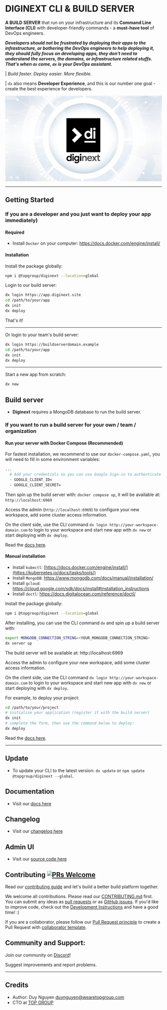 # DIGINEXT CLI & BUILD SERVER

**A BUILD SERVER** that run on your infrastructure and its **Command Line Interface (CLI)** with developer-friendly commands - a **must-have tool** of DevOps engineers. 

***Developers should not be frustrated by deploying their apps to the infrastructure, or bothering the DevOps engineers to help deploying it, they should fully focus on developing apps, they don't need to understand the servers, the domains, or infrastructure related stuffs. That's when `dx` come, `dx` is your DevOps assistant.***

| *Build faster. Deploy easier. More flexible.*

| `dx` also means **Developer Experience**, and this is our number one goal - create the best experience for developers.

<p align="center">
  <img src="di-banner.png?raw=true" alt="Diginext Build Server & CLI">
</p>

---

## Getting Started

### If you are a developer and you just want to deploy your app immediately)

#### Required

-   Install `Docker` on your computer: https://docs.docker.com/engine/install/ 

#### Installation

Install the package globally:

```bash
npm i @topgroup/diginext --location=global
```

Login to our build server:

```bash
dx login https://app.diginext.site
cd /path/to/your/app
dx init
dx deploy
```

That's it!

---

Or login to your team's build server:

```bash
dx login https://buildserverdomain.example
cd /path/to/your/app
dx init
dx deploy
```

---

Start a new app from scratch:

```bash
dx new
```

## Build server

-   **Diginext** requires a MongoDB database to run the build server.

### If you want to run a build server for your own / team / organization

#### Run your server with Docker Compose (Recommended)

For fastest installation, we recommend to use our `docker-compose.yaml`, you will need to fill in some environment variables:

```bash
...
  # Add your credentials so you can use Google Sign-in to authenticate with your workspace later on:
  - GOOGLE_CLIENT_ID=
  - GOOGLE_CLIENT_SECRET=
```

Then spin up the build server with: `docker compose up`, it will be available at: `http://localhost:6969`

Access the admin (`http://localhost:6969`) to configure your new workspace, add some cluster access information.

On the client side, use the CLI command `dx login http://your-workspace-domain.com` to login to your workspace and start new app with `dx new` or start deploying with `dx deploy`.

Read the [docs here](docs/docs.md).

#### Manual installation

-   Install `kubectl`: [https://docs.docker.com/engine/install/](https://kubernetes.io/docs/tasks/tools/)
-   Install `MongoDB`: https://www.mongodb.com/docs/manual/installation/
-   Install `gcloud`: https://cloud.google.com/sdk/docs/install#installation_instructions
-   Install `doctl`: https://docs.digitalocean.com/reference/doctl/

Install the package globally:

```bash
npm i @topgroup/diginext --location=global
```

After installing, you can use the CLI command `dx` and spin up a build server with:

```bash
export MONGODB_CONNECTION_STRING=<YOUR_MONGODB_CONNECTION_STRING>
dx server up
```

The build server will be available at: http://localhost:6969

Access the admin to configure your new workspace, add some cluster access information.

On the client side, use the CLI command `dx login http://your-workspace-domain.com` to login to your workspace and start new app with `dx new` or start deploying with `dx deploy`.

For example, to deploy your project:

```bash
cd /path/to/your/project
# initialize your application (register it with the build server)
dx init
# complete the form, then use the command below to deploy:
dx deploy
```

Read the [docs here](docs/docs.md).

---

## Update

- To update your CLI to the latest version: `dx update` or `npm update @topgroup/diginext --global`.

## Documentation

- Visit our [docs here](docs/docs.md)

## Changelog

- Visit our [changelog here](CHANGELOG.md)

## Admin UI

- Visit our [source code here](https://github.com/digitopvn/diginext-admin)

## Contributing [![PRs Welcome](https://img.shields.io/badge/PRs-welcome-brightgreen.svg?style=flat-square)](https://makeapullrequest.com)

Read our [contributing guide](CONTRIBUTING.md) and let's build a better build platform together.

We welcome all contributions. Please read our [CONTRIBUTING.md](CONTRIBUTING.md) first. You can submit any ideas as [pull requests](https://github.com/digitopvn/diginext/pulls) or as [GitHub issues](https://github.com/digitopvn/diginext/issues). If you'd like to improve code, check out the [Development Instructions](https://github.com/digitopvn/diginext/wiki/Development) and have a good time! :)

If you are a collaborator, please follow our [Pull Request principle](https://github.com/digitopvn/diginext/wiki/PR-principle) to create a Pull Request with [collaborator template](https://github.com/digitopvn/diginext/compare?expand=1&template=collaborator.md).


## Community and Support:

Join our community on [Discord]()!

Suggest improvements and report problems.

---

## Credits

- Author: Duy Nguyen <duynguyen@wearetopgroup.com>
- CTO at [TOP GROUP](https://wearetopgroup.com)
